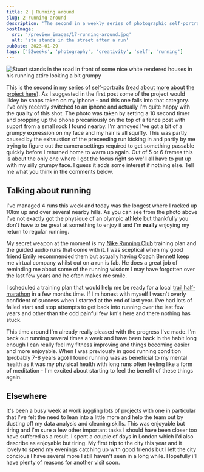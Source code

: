 ```yaml
---
title: 2 | Running around
slug: 2-running-around
description: 'The second in a weekly series of photographic self-portraits of Stuart Mackenzie.'
postImage:
  src: '/preview_images/17-running-around.jpg'
  alt: 'stu stands in the street after a run'
pubDate: 2023-01-29
tags: ['52weeks', 'photography', 'creativity', 'self', 'running']
---
```


<img src="/post_images/52weeks/52_2023_2.jpg" alt="Stuart stands in the road in front of some nice white rendered houses in his running attire looking a bit grumpy" class="imageFull"/>

This is the second in my series of self-portraits ([read about more about the project here](/posts/1-seeking-inspiration-and-comfort/)). As I suggested in the first post some of the project would likley be snaps taken on my iphone - and this one falls into that category. I've only recently switched to an iphone and actually I'm quite happy with the quality of this shot. The photo was taken by setting a 10 second timer and propping up the phone precariously on the top of a fence post with suport from a small rock I found nearby. I'm annoyed I've got a bit of a grumpy expression on my face and my hair is all squiffy. This was partly caused by the exhaustion of the preceeding run kicking in and partly by me trying to figure out the camera settings required to get something passable quickly before I returned home to warm up again. Out of 5 or 6 frames this is about the only one where I got the focus right so we'll all have to put up with my silly grumpy face. I guess it adds some interest if nothing else. Tell me what you think in the comments below.

## Talking about running

I've managed 4 runs this week and today was the longest where I racked up 10km up and over several nearby hills. As you can see from the photo above I've not exactly got the physique of an olympic athlete but thankfully you don't have to be great at something to enjoy it and I'm **really** enjoying my return to regular running.

My secret weapon at the moment is my [Nike Running Club](https://www.nike.com/gb/nrc-app) training plan and the guided audio runs that come with it. I was sceptical when my good friend Emily recommended them but actually having Coach Bennett keep me virtual company whilst out on a run is fab. He does a great job of reminding me about some of the running wisdom I may have forgotten over the last few years and he often makes me smile.

I scheduled a training plan that would help me be ready for a local [trail half-marathon](https://www.hardyhalf.com/) in a few months time. If I'm honest with myself I wasn't overly confident of success when I started at the end of last year. I've had lots of failed start and stop attempts to get back into running over the last few years and other than the odd painful few km's here and there nothing has stuck.

This time around I'm already really pleased with the progress I've made. I'm back out running several times a week and have been back in the habit long enough I can really feel my fitness improving and things becoming easier and more enjoyable. When I was previously in good running condition (probably 7-8 years ago) I found running was as beneficial to my mental health as it was my phyisical health with long runs often feeling like a form of meditation - I'm excited about starting to feel the benefit of these things again.

## Elsewhere

It's been a busy week at work juggling lots of projects with one in particular that I've felt the need to lean into a little more and help the team out by dusting off my data analysis and cleaning skills. This was enjoyable but tiring and I'm sure a few other important tasks I should have been closer too have suffered as a result. I spent a couple of days in London which I'd also describe as enjoyable but tiring. My first trip to the city this year and it lovely to spend my evenings catching up with good friends but I left the city concious I have several more I still haven't seen in a long while. Hopefully i'll have plenty of reasons for another visit soon.
